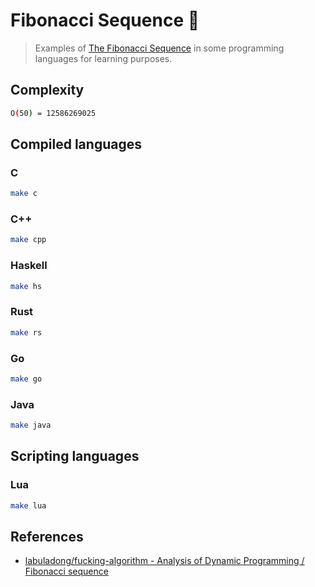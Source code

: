 # Fibonacci Sequence 🐌

> Examples of [The Fibonacci Sequence](https://wiki.haskell.org/The_Fibonacci_sequence) in some programming languages for learning purposes.

## Complexity

```sh
O(50) = 12586269025
```

## Compiled languages

### C

```sh
make c
```

### C++

```sh
make cpp
```

### Haskell

```sh
make hs
```

### Rust

```sh
make rs
```

### Go

```sh
make go
```

### Java

```sh
make java
```

## Scripting languages

### Lua

```sh
make lua
```

## References

- [labuladong/fucking-algorithm - Analysis of Dynamic Programming / Fibonacci sequence](https://labuladong.gitbook.io/algo-en/i.-dynamic-programming/analysisofdynamicprogramming#1-fibonacci-sequence)
